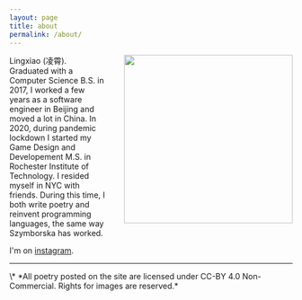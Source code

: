 ```yaml
---
layout: page
title: about
permalink: /about/
---
```


<img align="right" style="margin-left: 30px;" width="300" src="/assets/img/chunwang.png">

Lingxiao (凌霄). Graduated with a Computer Science B.S. in 2017, I worked a few years as a software engineer in Beijing and moved a lot in China. In 2020, during pandemic lockdown I started my Game Design and Developement M.S. in Rochester Institute of Technology. I resided myself in NYC with friends. During this time, I both write poetry and reinvent programming languages, the same way Szymborska has worked.

I'm on [instagram](https://www.instagram.com/knh190/).

---

<span class="post-comment">
\* *All poetry posted on the site are licensed under CC-BY 4.0 Non-Commercial. Rights for images are reserved.*
</span>
